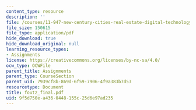 ```yaml
---
content_type: resource
description: ''
file: /courses/11-947-new-century-cities-real-estate-digital-technology-and-design-fall-2004/9f5d750ea4360448155c25d6e97ad235_foutz_final.pdf
file_size: 150615
file_type: application/pdf
hide_download: true
hide_download_original: null
learning_resource_types:
- Assignments
license: https://creativecommons.org/licenses/by-nc-sa/4.0/
ocw_type: OCWFile
parent_title: Assignments
parent_type: CourseSection
parent_uid: 7939cf8b-869d-6f59-7906-4f9a383b7d53
resourcetype: Document
title: foutz_final.pdf
uid: 9f5d750e-a436-0448-155c-25d6e97ad235
---
```


